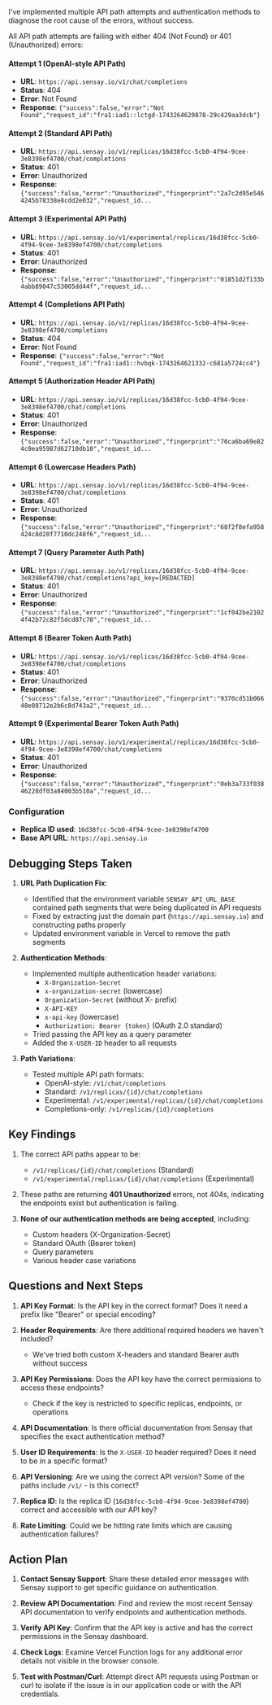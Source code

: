 I've implemented multiple API path attempts and authentication methods to diagnose the root cause of the errors, without success. 

All API path attempts are failing with either 404 (Not Found) or 401 (Unauthorized) errors:

#### Attempt 1 (OpenAI-style API Path)
- **URL**: `https://api.sensay.io/v1/chat/completions`
- **Status**: 404
- **Error**: Not Found
- **Response**: `{"success":false,"error":"Not Found","request_id":"fra1:iad1::lctgd-1743264620878-29c429aa3dcb"}`

#### Attempt 2 (Standard API Path)
- **URL**: `https://api.sensay.io/v1/replicas/16d38fcc-5cb0-4f94-9cee-3e8398ef4700/chat/completions`
- **Status**: 401
- **Error**: Unauthorized
- **Response**: `{"success":false,"error":"Unauthorized","fingerprint":"2a7c2d95e5464245b78338e8cdd2e032","request_id...`

#### Attempt 3 (Experimental API Path)
- **URL**: `https://api.sensay.io/v1/experimental/replicas/16d38fcc-5cb0-4f94-9cee-3e8398ef4700/chat/completions`
- **Status**: 401
- **Error**: Unauthorized
- **Response**: `{"success":false,"error":"Unauthorized","fingerprint":"01851d2f133b4abb89047c53005dd44f","request_id...`

#### Attempt 4 (Completions API Path)
- **URL**: `https://api.sensay.io/v1/replicas/16d38fcc-5cb0-4f94-9cee-3e8398ef4700/completions`
- **Status**: 404
- **Error**: Not Found
- **Response**: `{"success":false,"error":"Not Found","request_id":"fra1:iad1::hvbqk-1743264621332-c681a5724cc4"}`

#### Attempt 5 (Authorization Header API Path)
- **URL**: `https://api.sensay.io/v1/replicas/16d38fcc-5cb0-4f94-9cee-3e8398ef4700/chat/completions`
- **Status**: 401
- **Error**: Unauthorized
- **Response**: `{"success":false,"error":"Unauthorized","fingerprint":"70ca6ba69e824c0ea95987d62710db10","request_id...`

#### Attempt 6 (Lowercase Headers Path)
- **URL**: `https://api.sensay.io/v1/replicas/16d38fcc-5cb0-4f94-9cee-3e8398ef4700/chat/completions`
- **Status**: 401
- **Error**: Unauthorized
- **Response**: `{"success":false,"error":"Unauthorized","fingerprint":"68f2f8efa958424c8d28f7710dc248f6","request_id...`

#### Attempt 7 (Query Parameter Auth Path)
- **URL**: `https://api.sensay.io/v1/replicas/16d38fcc-5cb0-4f94-9cee-3e8398ef4700/chat/completions?api_key=[REDACTED]`
- **Status**: 401
- **Error**: Unauthorized
- **Response**: `{"success":false,"error":"Unauthorized","fingerprint":"1cf042be21024f42b72c82f5dcd87c78","request_id...`

#### Attempt 8 (Bearer Token Auth Path)
- **URL**: `https://api.sensay.io/v1/replicas/16d38fcc-5cb0-4f94-9cee-3e8398ef4700/chat/completions`
- **Status**: 401
- **Error**: Unauthorized
- **Response**: `{"success":false,"error":"Unauthorized","fingerprint":"9370cd51b06648e08712e2b6c8d743a2","request_id...`

#### Attempt 9 (Experimental Bearer Token Auth Path)
- **URL**: `https://api.sensay.io/v1/experimental/replicas/16d38fcc-5cb0-4f94-9cee-3e8398ef4700/chat/completions`
- **Status**: 401
- **Error**: Unauthorized
- **Response**: `{"success":false,"error":"Unauthorized","fingerprint":"0eb3a733f03846228df03a84003b510a","request_id...`

### Configuration
- **Replica ID used**: `16d38fcc-5cb0-4f94-9cee-3e8398ef4700`
- **Base API URL**: `https://api.sensay.io`

## Debugging Steps Taken

1. **URL Path Duplication Fix**:
   - Identified that the environment variable `SENSAY_API_URL_BASE` contained path segments that were being duplicated in API requests
   - Fixed by extracting just the domain part (`https://api.sensay.io`) and constructing paths properly
   - Updated environment variable in Vercel to remove the path segments

2. **Authentication Methods**:
   - Implemented multiple authentication header variations:
     - `X-Organization-Secret`
     - `x-organization-secret` (lowercase)
     - `Organization-Secret` (without X- prefix)
     - `X-API-KEY`
     - `x-api-key` (lowercase)
     - `Authorization: Bearer {token}` (OAuth 2.0 standard)
   - Tried passing the API key as a query parameter
   - Added the `X-USER-ID` header to all requests

3. **Path Variations**:
   - Tested multiple API path formats:
     - OpenAI-style: `/v1/chat/completions`
     - Standard: `/v1/replicas/{id}/chat/completions`
     - Experimental: `/v1/experimental/replicas/{id}/chat/completions`
     - Completions-only: `/v1/replicas/{id}/completions`

## Key Findings

1. The correct API paths appear to be:
   - `/v1/replicas/{id}/chat/completions` (Standard)
   - `/v1/experimental/replicas/{id}/chat/completions` (Experimental)

2. These paths are returning **401 Unauthorized** errors, not 404s, indicating the endpoints exist but authentication is failing.

3. **None of our authentication methods are being accepted**, including:
   - Custom headers (X-Organization-Secret)
   - Standard OAuth (Bearer token)
   - Query parameters
   - Various header case variations

## Questions and Next Steps

1. **API Key Format**: Is the API key in the correct format? Does it need a prefix like "Bearer" or special encoding?

2. **Header Requirements**: Are there additional required headers we haven't included?
   - We've tried both custom X-headers and standard Bearer auth without success

3. **API Key Permissions**: Does the API key have the correct permissions to access these endpoints?
   - Check if the key is restricted to specific replicas, endpoints, or operations

4. **API Documentation**: Is there official documentation from Sensay that specifies the exact authentication method?

5. **User ID Requirements**: Is the `X-USER-ID` header required? Does it need to be in a specific format?

6. **API Versioning**: Are we using the correct API version? Some of the paths include `/v1/` - is this correct?

7. **Replica ID**: Is the replica ID (`16d38fcc-5cb0-4f94-9cee-3e8398ef4700`) correct and accessible with our API key?

8. **Rate Limiting**: Could we be hitting rate limits which are causing authentication failures?

## Action Plan

1. **Contact Sensay Support**: Share these detailed error messages with Sensay support to get specific guidance on authentication.

2. **Review API Documentation**: Find and review the most recent Sensay API documentation to verify endpoints and authentication methods.

3. **Verify API Key**: Confirm that the API key is active and has the correct permissions in the Sensay dashboard.

4. **Check Logs**: Examine Vercel Function logs for any additional error details not visible in the browser console.

5. **Test with Postman/Curl**: Attempt direct API requests using Postman or curl to isolate if the issue is in our application code or with the API credentials.
